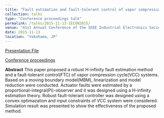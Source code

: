 ```yaml
---
title: "Fault estimation and fault-tolerant control of vapor compression cycle systems"
collection: talks
type: "Conference proceedings talk"
permalink: /talks/2015-11-13-IECON2015/
venue: "41st Annual Conference of the IEEE Industrial Electronics Society"
date: 2015-11-13
location: "Yokohama, JP"
---
```


[Presentation File](http://positiveban.github.io/files/IECON2015.pdf)

[Conference proceedings](https://ieeexplore.ieee.org/xpl/mostRecentIssue.jsp?punumber=7378180)

__Abstract__
This paper proposed a robust H-infinity fault estimation method and a fault-tolerant control(FTC) of vapor compression cycle(VCC) systems. Based on a moving boundary model(MBM), linearization and model reduction were conducted. Actuator faults were estimated by a proportional-integral(PI)-observer and it was designed using a H-infinity estimation theory. Robust fault-tolerant controller was designed using a convex optimazation and input constraints of VCC system were considered. Simulation result was presented to show the effectiveness of the proposed method.

